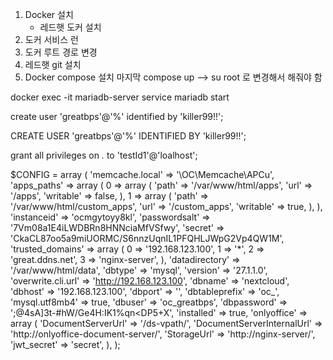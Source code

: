 
1. Docker 설치 
    - 레드햇 도커 설치
2. 도커 서비스 런
3. 도커 루트 경로 변경
4. 레드햇 git 설치
5. Docker compose 설치
 마지막 compose up --> su root 로 변경해서 해줘야 함


docker exec -it mariadb-server service mariadb start


create user 'greatbps'@'%' identified by 'killer99!!';


CREATE USER 'greatbps'@'%' IDENTIFIED BY 'killer99!!';


grant all privileges on *.* to 'testId1'@'loalhost';




$CONFIG = array (
  'memcache.local' => '\\OC\\Memcache\\APCu',
  'apps_paths' =>
  array (
    0 =>
    array (
      'path' => '/var/www/html/apps',
      'url' => '/apps',
      'writable' => false,
    ),
    1 =>
    array (
      'path' => '/var/www/html/custom_apps',
      'url' => '/custom_apps',
      'writable' => true,
    ),
  ),
  'instanceid' => 'ocmgytoyy8kl',
  'passwordsalt' => '7Vm08a1E4iLWDBRn8HNNciaMfVSfwy',
  'secret' => 'CkaCL87oo5a9miUORMC/S6nnzUqnIL1PFQHLJWpG2Vp4QW1M',
  'trusted_domains' =>
  array (
    0 => '192.168.123.100',
    1 => '*',
    2 => 'great.ddns.net',
    3 => 'nginx-server',
  ),
  'datadirectory' => '/var/www/html/data',
  'dbtype' => 'mysql',
  'version' => '27.1.1.0',
  'overwrite.cli.url' => 'http://192.168.123.100',
  'dbname' => 'nextcloud',
  'dbhost' => '192.168.123.100',
  'dbport' => '',
  'dbtableprefix' => 'oc_',
  'mysql.utf8mb4' => true,
  'dbuser' => 'oc_greatbps',
  'dbpassword' => ';@4sA]3t-#hW/Ge4H:IK1%qn<DP5+X',
  'installed' => true,
  'onlyoffice' =>
  array (
    'DocumentServerUrl' => '/ds-vpath/',
    'DocumentServerInternalUrl' => 'http://onlyoffice-document-server/',
    'StorageUrl' => 'http://nginx-server/',
    'jwt_secret' => 'secret',
  ),
);



